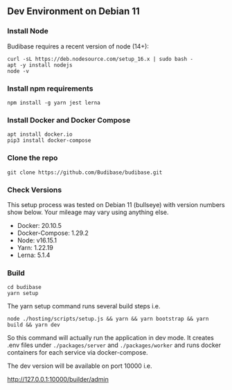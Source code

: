## Dev Environment on Debian 11

### Install Node

Budibase requires a recent version of node (14+):

```
curl -sL https://deb.nodesource.com/setup_16.x | sudo bash -
apt -y install nodejs
node -v
```

### Install npm requirements

```
npm install -g yarn jest lerna
```

### Install Docker and Docker Compose

```
apt install docker.io
pip3 install docker-compose
```

### Clone the repo

```
git clone https://github.com/Budibase/budibase.git
```

### Check Versions

This setup process was tested on Debian 11 (bullseye) with version numbers show below. Your mileage may vary using anything else.

- Docker: 20.10.5
- Docker-Compose: 1.29.2
- Node: v16.15.1
- Yarn: 1.22.19
- Lerna: 5.1.4

### Build

```
cd budibase
yarn setup
```

The yarn setup command runs several build steps i.e.

```
node ./hosting/scripts/setup.js && yarn && yarn bootstrap && yarn build && yarn dev
```

So this command will actually run the application in dev mode. It creates .env files under `./packages/server` and `./packages/worker` and runs docker containers for each service via docker-compose.

The dev version will be available on port 10000 i.e.

http://127.0.0.1:10000/builder/admin
